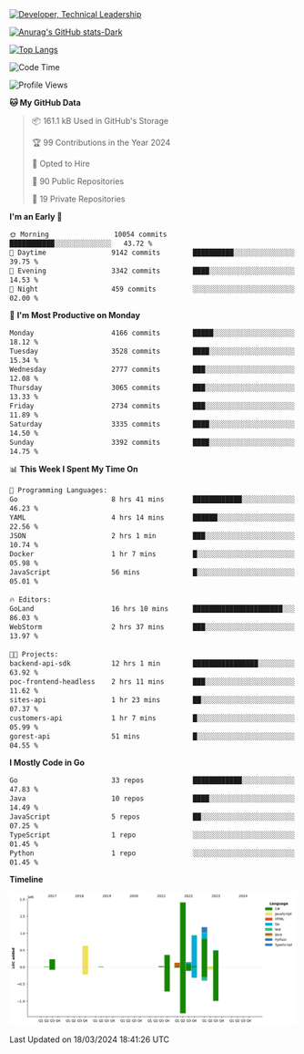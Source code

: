 <div>
  <a href="https://www.linkedin.com/in/arielpineiro/" target="_blank" rel="nofollow noopener noreferrer">
    <img src="https://img.shields.io/badge/-LinkedIn-%230077B5?style=for-the-badge&logo=linkedin&logoColor=white" alt="Developer, Technical Leadership" title="Ariel Piñeiro">
  </a>
</div>

[![Anurag's GitHub stats-Dark](https://github-readme-stats.vercel.app/api?username=arielsrv&show_icons=true&theme=dark#gh-dark-mode-only)](https://github.com/anuraghazra/github-readme-stats#gh-dark-mode-only)

[![Top Langs](https://github-readme-stats.vercel.app/api/top-langs/?username=arielsrv&layout=compact&langs_count=10&theme=dark#gh-dark-mode-only)](https://github.com/anuraghazra/github-readme-stats&theme=dark#gh-dark-mode-only)

<!--START_SECTION:waka-->
![Code Time](http://img.shields.io/badge/Code%20Time-690%20hrs%2034%20mins-blue)

![Profile Views](http://img.shields.io/badge/Profile%20Views-2-blue)

**🐱 My GitHub Data** 

> 📦 161.1 kB Used in GitHub's Storage 
 > 
> 🏆 99 Contributions in the Year 2024
 > 
> 💼 Opted to Hire
 > 
> 📜 90 Public Repositories 
 > 
> 🔑 19 Private Repositories 
 > 
**I'm an Early 🐤** 

```text
🌞 Morning                10054 commits       ███████████░░░░░░░░░░░░░░   43.72 % 
🌆 Daytime                9142 commits        ██████████░░░░░░░░░░░░░░░   39.75 % 
🌃 Evening                3342 commits        ████░░░░░░░░░░░░░░░░░░░░░   14.53 % 
🌙 Night                  459 commits         ░░░░░░░░░░░░░░░░░░░░░░░░░   02.00 % 
```
📅 **I'm Most Productive on Monday** 

```text
Monday                   4166 commits        █████░░░░░░░░░░░░░░░░░░░░   18.12 % 
Tuesday                  3528 commits        ████░░░░░░░░░░░░░░░░░░░░░   15.34 % 
Wednesday                2777 commits        ███░░░░░░░░░░░░░░░░░░░░░░   12.08 % 
Thursday                 3065 commits        ███░░░░░░░░░░░░░░░░░░░░░░   13.33 % 
Friday                   2734 commits        ███░░░░░░░░░░░░░░░░░░░░░░   11.89 % 
Saturday                 3335 commits        ████░░░░░░░░░░░░░░░░░░░░░   14.50 % 
Sunday                   3392 commits        ████░░░░░░░░░░░░░░░░░░░░░   14.75 % 
```


📊 **This Week I Spent My Time On** 

```text
💬 Programming Languages: 
Go                       8 hrs 41 mins       ████████████░░░░░░░░░░░░░   46.23 % 
YAML                     4 hrs 14 mins       ██████░░░░░░░░░░░░░░░░░░░   22.56 % 
JSON                     2 hrs 1 min         ███░░░░░░░░░░░░░░░░░░░░░░   10.74 % 
Docker                   1 hr 7 mins         █░░░░░░░░░░░░░░░░░░░░░░░░   05.98 % 
JavaScript               56 mins             █░░░░░░░░░░░░░░░░░░░░░░░░   05.01 % 

🔥 Editors: 
GoLand                   16 hrs 10 mins      ██████████████████████░░░   86.03 % 
WebStorm                 2 hrs 37 mins       ███░░░░░░░░░░░░░░░░░░░░░░   13.97 % 

🐱‍💻 Projects: 
backend-api-sdk          12 hrs 1 min        ████████████████░░░░░░░░░   63.92 % 
poc-frontend-headless    2 hrs 11 mins       ███░░░░░░░░░░░░░░░░░░░░░░   11.62 % 
sites-api                1 hr 23 mins        ██░░░░░░░░░░░░░░░░░░░░░░░   07.37 % 
customers-api            1 hr 7 mins         █░░░░░░░░░░░░░░░░░░░░░░░░   05.99 % 
gorest-api               51 mins             █░░░░░░░░░░░░░░░░░░░░░░░░   04.55 % 
```

**I Mostly Code in Go** 

```text
Go                       33 repos            ████████████░░░░░░░░░░░░░   47.83 % 
Java                     10 repos            ████░░░░░░░░░░░░░░░░░░░░░   14.49 % 
JavaScript               5 repos             ██░░░░░░░░░░░░░░░░░░░░░░░   07.25 % 
TypeScript               1 repo              ░░░░░░░░░░░░░░░░░░░░░░░░░   01.45 % 
Python                   1 repo              ░░░░░░░░░░░░░░░░░░░░░░░░░   01.45 % 
```



**Timeline**

![Lines of Code chart](https://raw.githubusercontent.com/arielsrv/arielsrv/main/assets/bar_graph.png)


 Last Updated on 18/03/2024 18:41:26 UTC
<!--END_SECTION:waka-->
